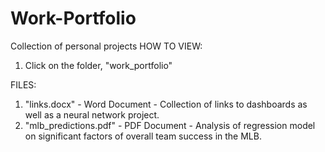 # Work-Portfolio
Collection of personal projects
HOW TO VIEW: 
  1. Click on the folder, "work_portfolio"

FILES:
  1. "links.docx" - Word Document - Collection of links to dashboards as well as a neural network project.
  2. "mlb_predictions.pdf" - PDF Document - Analysis of regression model on significant factors of overall team success in the MLB.
